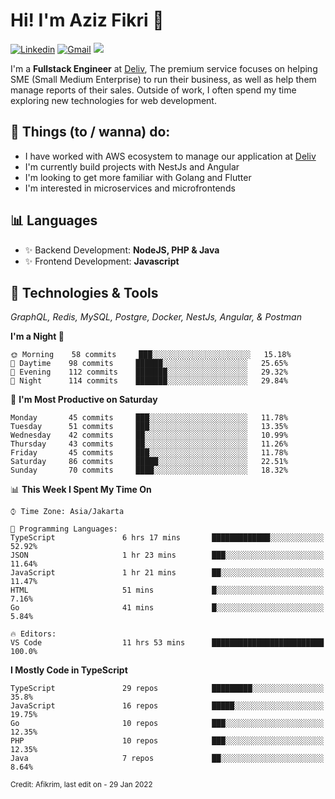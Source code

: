 <!-- Greetings -->
# Hi! I'm Aziz Fikri :bow:

<!-- Social Media -->
[![Linkedin](https://img.shields.io/badge/-afikrim-blue?style=flat&logo=Linkedin&logoColor=white)](https://www.linkedin.com/in/afikrim/)
[![Gmail](https://img.shields.io/badge/-afikrim10@gmail.com-c14438?style=flat&logo=Gmail&logoColor=white)](mailto:afikrim10@gmail.com)
![](https://komarev.com/ghpvc/?username=afikrim&label=Visitor&color=2bbc8a)

<!-- Introduction -->
I'm a **Fullstack Engineer** at [Deliv](https://kios.deliv.id), The premium service focuses on helping SME (Small Medium Enterprise) to run their business, as well as help them manage reports of their sales. Outside of work, I often spend my time exploring new technologies for web development.

## 📃 Things (to / wanna) do:
- I have worked with AWS ecosystem to manage our application at [Deliv](https://kios.deliv.id)
- I'm currently build projects with NestJs and Angular
- I'm looking to get more familiar with Golang and Flutter
- I'm interested in microservices and microfrontends

## 📊 Languages
- ✨ Backend Development: **NodeJS, PHP & Java**
- ✨ Frontend Development: **Javascript**

## 🔧 Technologies & Tools
*GraphQL, Redis, MySQL, Postgre, Docker, NestJs, Angular, & Postman*

<!--START_SECTION:waka-->
**I'm a Night 🦉** 

```text
🌞 Morning    58 commits     ███░░░░░░░░░░░░░░░░░░░░░░   15.18% 
🌆 Daytime    98 commits     ██████░░░░░░░░░░░░░░░░░░░   25.65% 
🌃 Evening    112 commits    ███████░░░░░░░░░░░░░░░░░░   29.32% 
🌙 Night      114 commits    ███████░░░░░░░░░░░░░░░░░░   29.84%

```
📅 **I'm Most Productive on Saturday** 

```text
Monday       45 commits     ███░░░░░░░░░░░░░░░░░░░░░░   11.78% 
Tuesday      51 commits     ███░░░░░░░░░░░░░░░░░░░░░░   13.35% 
Wednesday    42 commits     ██░░░░░░░░░░░░░░░░░░░░░░░   10.99% 
Thursday     43 commits     ██░░░░░░░░░░░░░░░░░░░░░░░   11.26% 
Friday       45 commits     ███░░░░░░░░░░░░░░░░░░░░░░   11.78% 
Saturday     86 commits     █████░░░░░░░░░░░░░░░░░░░░   22.51% 
Sunday       70 commits     ████░░░░░░░░░░░░░░░░░░░░░   18.32%

```


📊 **This Week I Spent My Time On** 

```text
⌚︎ Time Zone: Asia/Jakarta

💬 Programming Languages: 
TypeScript               6 hrs 17 mins       █████████████░░░░░░░░░░░░   52.92% 
JSON                     1 hr 23 mins        ███░░░░░░░░░░░░░░░░░░░░░░   11.64% 
JavaScript               1 hr 21 mins        ██░░░░░░░░░░░░░░░░░░░░░░░   11.47% 
HTML                     51 mins             █░░░░░░░░░░░░░░░░░░░░░░░░   7.16% 
Go                       41 mins             █░░░░░░░░░░░░░░░░░░░░░░░░   5.84%

🔥 Editors: 
VS Code                  11 hrs 53 mins      █████████████████████████   100.0%

```

**I Mostly Code in TypeScript** 

```text
TypeScript               29 repos            █████████░░░░░░░░░░░░░░░░   35.8% 
JavaScript               16 repos            █████░░░░░░░░░░░░░░░░░░░░   19.75% 
Go                       10 repos            ███░░░░░░░░░░░░░░░░░░░░░░   12.35% 
PHP                      10 repos            ███░░░░░░░░░░░░░░░░░░░░░░   12.35% 
Java                     7 repos             ██░░░░░░░░░░░░░░░░░░░░░░░   8.64%

```



<!--END_SECTION:waka-->

<sub>Credit: Afikrim, last edit on - 29 Jan 2022</sub>
